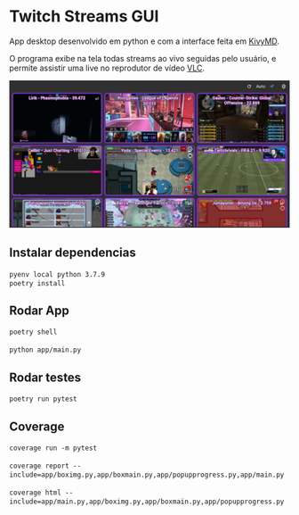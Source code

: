 # Twitch Streams GUI

App desktop desenvolvido em python e com a interface feita em [KivyMD](https://github.com/kivymd/KivyMD).

O programa exibe na tela todas streams ao vivo seguidas pelo usuário, e permite
assistir uma live no reprodutor de vídeo [VLC](https://www.videolan.org/vlc/#download).

![image](app/fakes/twitch_streams.jpg?raw=true)

## Instalar dependencias

```
pyenv local python 3.7.9
poetry install
```

## Rodar App

```
poetry shell

python app/main.py
```

## Rodar testes

```
poetry run pytest
```

## Coverage

```
coverage run -m pytest

coverage report --include=app/boximg.py,app/boxmain.py,app/popupprogress.py,app/main.py

coverage html --include=app/main.py,app/boximg.py,app/boxmain.py,app/popupprogress.py
```
